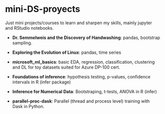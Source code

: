 # mini-DS-proyects

Just mini projects/courses to learn and sharpen my skills, mainly jupyter and RStudio notebooks.

* **Dr. Semmelweis and the Discovery of Handwashing**: pandas, bootstrap sampling.
 
* **Exploring the Evolution of Linux**: pandas, time series

* **microsoft_ml_basics**: basic EDA, regression, classification, clustering and DL for toy datasets suited for Azure DP-100 cert.

* **Foundations of inference**:  hypothesis testing, p-values, confidence intervals in R (infer package)

* **Inference for Numerical Data**: Bootstraping, t-tests, ANOVA in R (infer)

* **parallel-proc-dask**: Parallel (thread and process level) training with Dask in Python.
